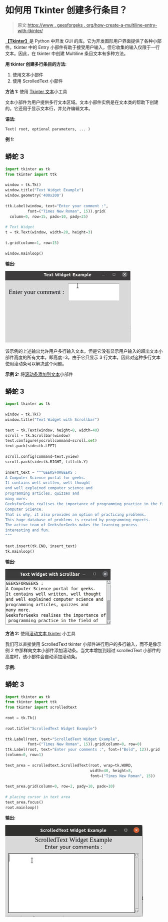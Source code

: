 # 如何用 Tkinter 创建多行条目？

> 原文:[https://www . geesforgeks . org/how-create-a-multiline-entry-with-tkinter/](https://www.geeksforgeeks.org/how-to-create-a-multiline-entry-with-tkinter/)

[**【Tkinter】**](https://www.geeksforgeeks.org/python-gui-tkinter/)是 Python 中开发 GUI 的库。它为开发图形用户界面提供了各种小部件。tkinter 中的 Entry 小部件有助于接受用户输入，但它收集的输入仅限于一行文本。因此，在 tkinter 中创建 Multiline 条目文本有多种方法。

**用 tkinter 创建多行条目的方法:**

1.  使用文本小部件
2.  使用 ScrolledText 小部件

**方法 1:** 使用 [Tkinter 文本](https://www.geeksforgeeks.org/python-tkinter-text-widget/)小工具

文本小部件为用户提供多行文本区域。文本小部件实例是在文本类的帮助下创建的。它还用于显示文本行，并允许编辑文本。

**语法:**

```py
Text( root, optional parameters, ... )
```

**例 1:**

## 蟒蛇 3

```py
import tkinter as tk
from tkinter import ttk

window = tk.Tk()
window.title("Text Widget Example")
window.geometry('400x200')

ttk.Label(window, text="Enter your comment :",
          font=("Times New Roman", 15)).grid(
  column=0, row=15, padx=10, pady=25)

# Text Widget
t = tk.Text(window, width=20, height=3)

t.grid(column=1, row=15)

window.mainloop()
```

**输出:**

![multiline text widget tkinter](img/1553bcf906fbff15993019fa069fdcc1.png)

该示例的上述输出允许用户多行输入文本。但是它没有显示用户输入的超出文本小部件高度的所有文本，即高度=3。由于它只显示 3 行文本，因此对这种多行文本使用滚动条可以解决这个问题。

**示例 2:** 将[滚动条添加到文本](https://www.geeksforgeeks.org/scrollable-frames-in-tkinter/)小部件

## 蟒蛇 3

```py
import tkinter as tk

window = tk.Tk()
window.title("Text Widget with Scrollbar")

text = tk.Text(window, height=8, width=40)
scroll = tk.Scrollbar(window)
text.configure(yscrollcommand=scroll.set)
text.pack(side=tk.LEFT)

scroll.config(command=text.yview)
scroll.pack(side=tk.RIGHT, fill=tk.Y)

insert_text = """GEEKSFORGEEKS :
A Computer Science portal for geeks.
It contains well written, well thought
and well explained computer science and
programming articles, quizzes and
many more.
GeeksforGeeks realises the importance of programming practice in the field of
Computer Science.
That is why, it also provides an option of practicing problems.
This huge database of problems is created by programming experts.
The active team of GeeksforGeeks makes the learning process
interesting and fun.
"""

text.insert(tk.END, insert_text)
tk.mainloop()
```

**输出:**

![multiline tkinter 1](img/9639e30ee652dc023d92374abf5de960.png)

**方法 2:** 使用[滚动文本 tkinter](https://www.geeksforgeeks.org/python-tkinter-scrolledtext-widget/) 小工具

我们可以直接使用 ScrolledText tkinter 小部件进行用户的多行输入，而不是像示例 2 中那样向文本小部件添加滚动条。当文本增加到超过 scrolledText 小部件的高度时，该小部件会自动添加滚动条。

**示例:**

## 蟒蛇 3

```py
import tkinter as tk
from tkinter import ttk
from tkinter import scrolledtext

root = tk.Tk()

root.title("ScrolledText Widget Example")

ttk.Label(root, text="ScrolledText Widget Example",
          font=("Times New Roman", 15)).grid(column=0, row=0)
ttk.Label(root, text="Enter your comments :", font=("Bold", 12)).grid
(column=0, row=1)

text_area = scrolledtext.ScrolledText(root, wrap=tk.WORD,
                                      width=40, height=8,
                                      font=("Times New Roman", 15))

text_area.grid(column=0, row=2, pady=10, padx=10)

# placing cursor in text area
text_area.focus()
root.mainloop()
```

**输出:**

![scroll text tkinter](img/ffec29f663fdce919e29e640cdad5df8.png)